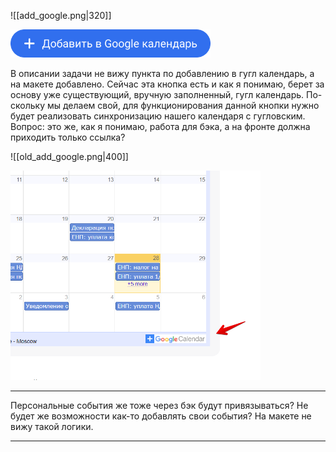 
![[add_google.png|320]]

<img src="assets/add_google.png" width="320">

В описании задачи не вижу пункта по добавлению в гугл календарь, a на макете добавленo. Сейчас эта кнопка есть и как я понимаю, берет за основу уже существующий, вручную заполненный, гугл календарь. По-скольку мы делаем свой, для функционирования данной кнопки нужно будет реализовать синхронизацию нашего календаря с гугловским. Вопрос: это же, как я понимаю, работа для бэка, а на фронте должна приходить только ссылка?

![[old_add_google.png|400]]

<img src="assets/old_add_google.png" width="400">

---

Персональные события же тоже через бэк будут привязываться? Не будет же возможности как-то добавлять свои события? На макете не вижу такой логики.

---

